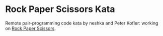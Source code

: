 # Rock Paper Scissors Kata #

Remote pair-programming code kata by neshka and Peter Kofler: working on [Rock Paper Scissors](https://en.wikipedia.org/wiki/Rock%E2%80%93paper%E2%80%93scissors).
